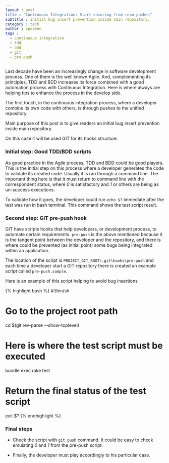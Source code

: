 ```yaml
---
layout : post
title : "Continuous Integration: Start ensuring from repo pushes"
subtitle : Initial bug insert prevention inside main repository.
category : tech
author : sposmen
tags :
  - continuous integration
  - tdd
  - bdd
  - git
  - pre push
---
```


Last decade have been an increasingly change in software development process. One of them is the well known Agile. 
And, complementing its principles, TDD and BDD increases its force combined with a good automation process with
Continuous Integration. Here is where always are helping tips to enhance the process in the develop side.

The first touch, in the continuous integration process, where a developer combine its own code with others,
is through pushes to the unified repository.

Main purpose of this post is to give readers an initial bug insert prevention inside main repository.

On this case it will be used GIT for its hooks structure.

### Initial step: Good TDD/BDD scripts

As good practice in the Agile process, TDD and BDD could be good players. This is the initial step on this process where a developer
generates the code to validate its created code. Usually it is ran through a command line. The important thing here is that it must
return to command line with the correspondent status, where _0_ is satisfactory and _1_ or others are being as un-success executions.

To validate how it goes, the developer could run `echo $?` immediate after the test was run in bash terminal. This command
shows the test script result.


### Second step: GIT pre-push hook

GIT have scripts hooks that help developers, or development process, to automate certain requirements. `pre-push` is the
above mentioned because it is the tangent point between the developer and the repository, and there is where could be
prevented (as initial point) some bugs being integrated within an application.
 
The location of the script is `PROJECT_GIT_ROOT\.git\hooks\pre-push` and each time a developer start a GIT repository
there is created an example script called `pre-push.sample`.

Here is an example of this script helping to avoid bug insertions

{% highlight bash %}
#!/bin/sh

# Go to the project root path
cd $(git rev-parse --show-toplevel)

# Here is where the test script must be executed
bundle exec rake test

# Return the final status of the test script
exit $?
{% endhighlight %}

### Final steps

- Check the script with `git push` command. It could be easy to check emulating _0_ and _1_ from the pre-push script.

- Finally, the developer must play accordingly to his particular case.